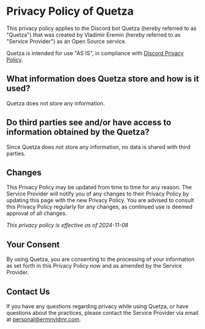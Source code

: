 # Privacy Policy of Quetza

This privacy policy applies to the Discord bot Quetza (hereby referred to as "Quetza")
that was created by Vladimir Eremin (hereby referred to as "Service Provider")
as an Open Source service.

Quetza is intended for use "AS IS",
in compliance with [Discord Privacy Policy](https://discord.com/privacy).

## What information does Quetza store and how is it used?

Quetza does not store any information.

## Do third parties see and/or have access to information obtained by the Quetza?

Since Quetza does not store any information, no data is shared with third parties.

## Changes

This Privacy Policy may be updated from time to time for any reason.
The Service Provider will notify you of any changes to their Privacy Policy
by updating this page with the new Privacy Policy.
You are advised to consult this Privacy Policy regularly for any changes,
as continued use is deemed approval of all changes.

*This privacy policy is effective as of 2024-11-08*

## Your Consent

By using Quetza, you are consenting to the processing of your information
as set forth in this Privacy Policy now and as amended by the Service Provider.

## Contact Us

If you have any questions regarding privacy while using Quetza, or have questions
about the practices, please contact the Service Provider via email at [personal@ermnvldmr.com](mailto:personal@ermnvldmr.com).
